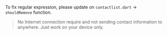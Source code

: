 To fix regular expression, please update on `contactlist.dart` -> `shouldRemove` function.

> No Internet connection require and not sending contact information to anywhere. Just work on your device only.

